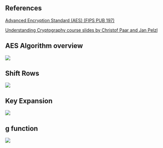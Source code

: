 ## References
<a href="https://www.google.com/url?sa=t&rct=j&q=&esrc=s&source=web&cd=&cad=rja&uact=8&ved=2ahUKEwiY9q7voMj9AhXFGewKHYnRBAEQFnoECA0QAQ&url=https%3A%2F%2Fnvlpubs.nist.gov%2Fnistpubs%2Ffips%2Fnist.fips.197.pdf&usg=AOvVaw0J97nT9qC7WdbmybdjrXHE" > Advanced Encryption Standard (AES) (FIPS PUB 197)  </a>

<a href="https://www.crypto-textbook.com/download/Understanding_Cryptography_Chptr_4---AES.pdf" > Understanding Cryptography course slides by Christof Paar and Jan Pelzl  </a>

## AES Algorithm overview
![](https://github.com/mohamedboubaker/AES/blob/main/Diagrams/AES_overview.png)

## Shift Rows 
![](https://github.com/mohamedboubaker/AES/blob/main/Diagrams/shift_rows.png)

## Key Expansion
![](https://github.com/mohamedboubaker/AES/blob/main/Diagrams/key_expantion.png)

## g function
![](https://github.com/mohamedboubaker/AES/blob/main/Diagrams/g_function.png)



